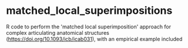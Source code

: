 # matched_local_superimpositions
R code to perform the 'matched local superimposition' approach for complex articulating anatomical structures (https://doi.org/10.1093/icb/icab031), with an empirical example included
